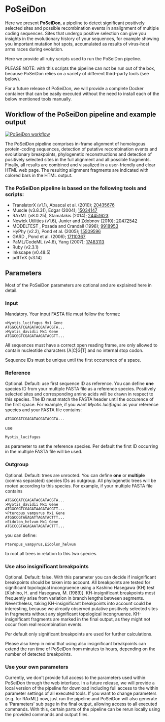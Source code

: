 # PoSeiDon

Here we present __PoSeiDon__, a pipeline to detect significant positively selected sites and possible recombination events in analignment of multiple coding sequences. Sites that undergo positive selection can give you insights in the evolutionary history of your sequences, for example showing you important mutation hot spots, accumulated as results of virus-host arms races during evolution.

Here we provide all ruby scripts used to run the PoSeiDon pipeline.

PLEASE NOTE: with this scripts the pipeline can not be run out of the
box, because PoSeiDon relies on a variety of different third-party
tools (see below).

For a future release of PoSeiDon, we will provide a complete Docker
container that can be easily executed without the need to install each
of the below mentioned tools manually.

## Workflow of the PoSeiDon pipeline and example output

<a target="_blank" href="https://github.com/hoelzer/poseidon/blob/master/images/pipeline_landscape.pdf"><img src="https://github.com/hoelzer/poseidon/blob/master/images/pipeline_landscape.svg" alt="PoSeiDon workflow" /></a>

The PoSeiDon pipeline comprises in-frame alignment of homologous protein-coding sequences, detection of putative recombination events and evolutionary breakpoints, phylogenetic reconstructions and detection of positively selected sites in the full alignment and all possible fragments. Finally, all results are combined and visualized in a user-friendly and clear HTML web page. The resulting alignment fragments are indicated with colored bars in the HTML output.

### The PoSeiDon pipeline is based on the following tools and scripts:

* TranslatorX (v1.1), Abascal et al. (2010);  <a target="_blank" href="https://www.ncbi.nlm.nih.gov/pubmed/20435676">20435676</a>
* Muscle (v3.8.31), Edgar (2004);  <a target="_blank" href="https://www.ncbi.nlm.nih.gov/pubmed/15034147">15034147</a>
* RAxML (v8.0.25), Stamatakis (2014);  <a target="_blank" href="https://www.ncbi.nlm.nih.gov/pubmed/24451623">24451623</a>
* Newick Utilities (v1.6), Junier and Zdobnov (2010);  <a target="_blank" href="https://www.ncbi.nlm.nih.gov/pubmed/20472542">20472542</a>
* MODELTEST , Posada and Crandall (1998);  <a target="_blank" href="https://www.ncbi.nlm.nih.gov/pubmed/9918953">9918953</a>
* HyPhy (v2.2), Pond et al. (2005);  <a target="_blank" href="https://www.ncbi.nlm.nih.gov/pubmed/15509596">15509596</a>
* GARD , Pond et al. (2006);  <a target="_blank" href="https://www.ncbi.nlm.nih.gov/pubmed/17110367">17110367</a>
* PaML/CodeML (v4.8), Yang (2007);  <a target="_blank" href="https://www.ncbi.nlm.nih.gov/pubmed/17483113">17483113</a>
* Ruby (v2.3.1)
* Inkscape (v0.48.5)
* pdfTeX (v3.14) 

## Parameters

Most of the PoSeiDon parameters are optional and are explained here in detail.

### Input
Mandatory. Your input FASTA file must follow the format:

````
>Myotis_lucifugus Mx1 Gene
ATGGCGATCGAGATACGATACGTA...
>Myotis_davidii Mx1 Gene
ATGGCGGTCGAGATAAGATACGTT...
````

All sequences must have a correct open reading frame, are only allowed to contain nucleotide characters [A|C|G|T] and no internal stop codon.

Sequence IDs must be unique until the first occurrence of a space.

### Reference
Optional. Default: use first sequence ID as reference. You can define <b>one</b> species ID from your multiple FASTA file as a reference species. Positively selected sites and corresponding amino acids will be drawn in respect to this species. The ID must match the FASTA header until the occurence of the first space. For example, if you want <i>Myotis lucifugus</i> as your reference species and your FASTA file contains:

````>Myotis_lucifugus Mx1 Gene
ATGGCGATCGAGATACGATACGTA...
````

use

````Myotis_lucifugus````

as parameter to set the reference species. Per default the first ID occurring in the multiple FASTA file will be used.

### Outgroup
Optional. Default: trees are unrooted. You can define <b>one</b> or <b>multiple</b> (comma separated) species IDs as outgroup. All phylogenetic trees will be rooted according to this species. For example, if your multiple FASTA file contains

````>Myotis_lucifugus Mx1 Gene
ATGGCGATCGAGATACGATACGTA...
>Myotis_davidii Mx1 Gene
ATGGCGGTCGAGATAAGATACGTT...
>Pteropus_vampyrus Mx1 Gene
ATGGCCGTAGAGATTAGATACTTT...
>Eidolon_helvum Mx1 Gene
ATGCCCGTAGAGAATAGATACTTT...
````

you can define:

````Pteropus_vampyrus,Eidolon_helvum````

to root all trees in relation to this two species.

### Use also insignificant breakpoints
Optional. Default: false. With this parameter you can decide if insignificant breakpoints should be taken into account. All breakpoints are tested for significant topological incongruence using a Kashino Hasegawa (KH) test [Kishino, H. and Hasegawa, M. (1989)]. KH-insignificant breakpoints most frequently arise from variation in branch lengths between segments. Nevertheless, taking KH-insignificant breakpoints into account could be interesting, because we already observed putative positively selected sites in fragments without any significant topological incongruence. KH-insignificant fragments are marked in the final output, as they might not occur from real recombination events.

Per default only significant breakpoints are used for further calculations.

Please also keep in mind that using also insignificant breakpoints can extend the run time of PoSeiDon from minutes to hours, depending on the number of detected breakpoints.

### Use your own parameters

Currently, we don't provide full access to the parameters used within PoSeiDon through the web interface. In a future release, we will provide a local version of the pipeline for download including full access to the within parameter settings of all executed tools. If you want to change parameters (e.g. for RAxML) now, just run the pipeline and PoSeiDon will also generate a 'Parameters' sub page in the final output, allowing access to all executed commands. With this, certain parts of the pipeline can be rerun locally using the provided commands and output files.
